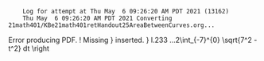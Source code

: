         Log for attempt at Thu May  6 09:26:20 AM PDT 2021 (13162)
        Thu May  6 09:26:20 AM PDT 2021 Converting 21math401/KBe21math401retHandout25AreaBetweenCurves.org...
Error producing PDF.
! Missing } inserted.
<inserted text> 
                }
l.233 ...2\int_{-7}^{0} \sqrt{7^2 - t^2} dt \right

